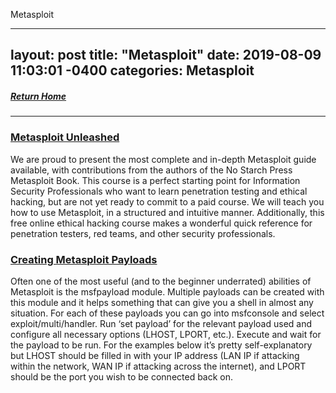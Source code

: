 Metasploit

---
layout: post
title:  "Metasploit"
date:   2019-08-09 11:03:01 -0400
categories: Metasploit
---
##### [Return Home](https://thegetch.github.io/penetration/testing/resources/2020/07/24/Home/)

---

### [Metasploit Unleashed](https://www.offensive-security.com/metasploit-unleashed/)

We are proud to present the most complete and in-depth Metasploit guide available, with contributions from the authors of the No Starch Press Metasploit Book. This course is a perfect starting point for Information Security Professionals who want to learn penetration testing and ethical hacking, but are not yet ready to commit to a paid course. We will teach you how to use Metasploit, in a structured and intuitive manner. Additionally, this free online ethical hacking course makes a wonderful quick reference for penetration testers, red teams, and other security professionals.

### [Creating Metasploit Payloads](https://netsec.ws/?p=331>)

Often one of the most useful (and to the beginner underrated) abilities of Metasploit is the msfpayload module. Multiple payloads can be created with this module and it helps something that can give you a shell in almost any situation. For each of these payloads you can go into msfconsole and select exploit/multi/handler. Run ‘set payload’ for the relevant payload used and configure all necessary options (LHOST, LPORT, etc.). Execute and wait for the payload to be run. For the examples below it’s pretty self-explanatory but LHOST should be filled in with your IP address (LAN IP if attacking within the network, WAN IP if attacking across the internet), and LPORT should be the port you wish to be connected back on.
 
